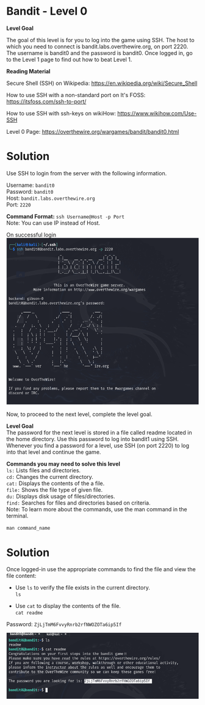 # Bandit - Level 0
**Level Goal**

The goal of this level is for you to log into the game using SSH. The host to which you need to connect is bandit.labs.overthewire.org, on port 2220. The username is bandit0 and the password is bandit0. Once logged in, go to the Level 1 page to find out how to beat Level 1.

**Reading Material**

Secure Shell (SSH) on Wikipedia: https://en.wikipedia.org/wiki/Secure_Shell

How to use SSH with a non-standard port on It's FOSS: https://itsfoss.com/ssh-to-port/

How to use SSH with ssh-keys on wikiHow: https://www.wikihow.com/Use-SSH

Level 0 Page: https://overthewire.org/wargames/bandit/bandit0.html

# Solution
Use SSH to login from the server with the following information.

Username: `bandit0`  
Password: `bandit0`  
Host: `bandit.labs.overthewire.org`  
Port: `2220`  

**Command Format:** `ssh Username@Host -p Port`  
Note: You can use IP instead of Host.  

On successful login  
![level 0](../Images/level0-login.png)


Now, to proceed to the next level, complete the level goal.  

**Level Goal**  
The password for the next level is stored in a file called readme located in the home directory. Use this password to log into bandit1 using SSH. Whenever you find a password for a level, use SSH (on port 2220) to log into that level and continue the game. 

**Commands you may need to solve this level**  
`ls:` Lists files and directories.  
`cd:` Changes the current directory.  
`cat:` Displays the contents of the a file.  
`file:` Shows the file type of given file.  
`du:` Displays disk usage of files/directories.  
`find:` Searches for files and directories based on criteria.  
Note: To learn more about the commands, use the man command in the terminal.  

`man command_name` 

# Solution
Once logged-in use the appropriate commands to find the file and view the file content:
- Use `ls` to verify the file exists in the current directory.  
  `ls`

- Use `cat` to display the contents of the file.  
  `cat readme`

Password: `ZjLjTmM6FvvyRnrb2rfNWOZOTa6ip5If`  

![level 0 solution](../Images/level0-sol.png)
